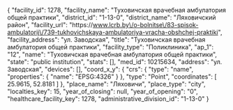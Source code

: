 {
    "facility_id": 1278,
    "facility_name": "Туховичская врачебная амбулатория общей практики",
    "district_id": "1-13-0",
    "district_name": "Ляховичский район",
    "facility_url": "https:\/\/www.lcrb.by\/o-bolnitse\/83-spisok-ambulatorij\/739-tukhovichskaya-ambulatoriya-vracha-obshchej-praktiki",
    "facility_address": "ул. Заводская",
    "title": "Туховичская врачебная амбулатория общей практики",
    "facility_type": "Поликлиника",
    "ap_1": "12",
    "name": "Туховичская врачебная амбулатория общей практики",
    "state": "public institution",
    "stats": [],
    "med_id": 10215634,
    "address": "ул. Заводская",
    "devices": [],
    "coord_x_y": {
        "crs": {
            "type": "name",
            "properties": {
                "name": "EPSG:4326"
            }
        },
        "type": "Point",
        "coordinates": [
            25.9615,
            52.8181
        ]
    },
    "place_name": "Ляховичи",
    "place_type": "city",
    "localties_key": 15,
    "year_of_closing": null,
    "year_of_opening": "0",
    "healthcare_facility_key": 1278,
    "administrative_division_id": "1-13-0"
}